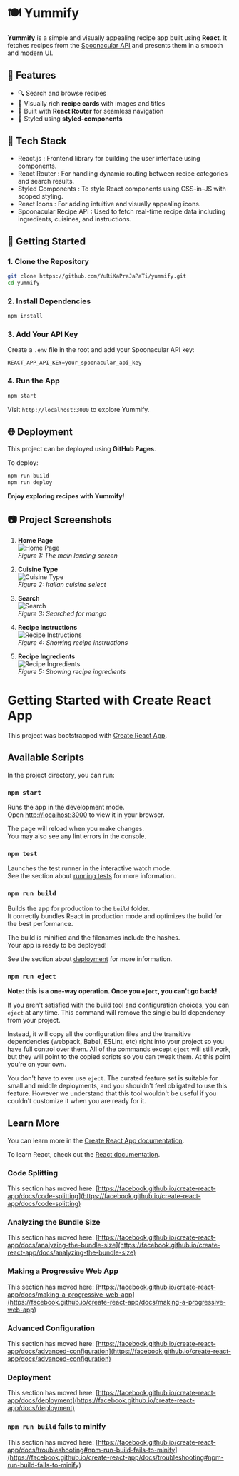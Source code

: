 # 🍽️ Yummify

**Yummify** is a simple and visually appealing recipe app built using **React**. It fetches recipes from the [Spoonacular API](https://spoonacular.com/food-api) and presents them in a smooth and modern UI.

## 🌟 Features

- 🔍 Search and browse recipes 
- 📸 Visually rich **recipe cards** with images and titles
- 🎯 Built with **React Router** for seamless navigation
- 💅 Styled using **styled-components**


## 🧰 Tech Stack

- React.js : Frontend library for building the user interface using components.
- React Router : For handling dynamic routing between recipe categories and search results.
- Styled Components : To style React components using CSS-in-JS with scoped styling.
- React Icons : For adding intuitive and visually appealing icons.
- Spoonacular Recipe API : Used to fetch real-time recipe data including ingredients, cuisines, and instructions.



## 🚀 Getting Started

### 1. Clone the Repository

```bash
git clone https://github.com/YuRiKaPraJaPaTi/yummify.git
cd yummify
```

### 2. Install Dependencies

```bash
npm install
```

### 3. Add Your API Key

Create a `.env` file in the root and add your Spoonacular API key:

```
REACT_APP_API_KEY=your_spoonacular_api_key
```

### 4. Run the App

```bash
npm start
```

Visit `http://localhost:3000` to explore Yummify.

## 🌐 Deployment

This project can be deployed using **GitHub Pages**.

To deploy:

```bash
npm run build
npm run deploy
```

<!-- ## 📸 Preview

_Include a screenshot or a short screen recording here if possible._

## 📄 License

MIT License © 2025 [Your Name]

--- -->

**Enjoy exploring recipes with Yummify!**

## 📷 Project Screenshots

1. **Home Page**  
   ![Home Page](./ss/ss1.png)  
   *Figure 1: The main landing screen*

2. **Cuisine Type**  
   ![Cuisine Type](./ss/ss2.png)  
   *Figure 2: Italian cuisine select*

3. **Search**  
   ![Search](./ss/ss3.png)  
   *Figure 3: Searched for mango*

4. **Recipe Instructions**  
   ![Recipe Instructions](./ss/ss4.png)  
   *Figure 4: Showing recipe instructions*

5. **Recipe Ingredients**  
   ![Recipe Ingredients](./ss/ss5.png)  
   *Figure 5: Showing recipe ingredients*








# Getting Started with Create React App

This project was bootstrapped with [Create React App](https://github.com/facebook/create-react-app).

## Available Scripts

In the project directory, you can run:

### `npm start`

Runs the app in the development mode.\
Open [http://localhost:3000](http://localhost:3000) to view it in your browser.

The page will reload when you make changes.\
You may also see any lint errors in the console.

### `npm test`

Launches the test runner in the interactive watch mode.\
See the section about [running tests](https://facebook.github.io/create-react-app/docs/running-tests) for more information.

### `npm run build`

Builds the app for production to the `build` folder.\
It correctly bundles React in production mode and optimizes the build for the best performance.

The build is minified and the filenames include the hashes.\
Your app is ready to be deployed!

See the section about [deployment](https://facebook.github.io/create-react-app/docs/deployment) for more information.

### `npm run eject`

**Note: this is a one-way operation. Once you `eject`, you can't go back!**

If you aren't satisfied with the build tool and configuration choices, you can `eject` at any time. This command will remove the single build dependency from your project.

Instead, it will copy all the configuration files and the transitive dependencies (webpack, Babel, ESLint, etc) right into your project so you have full control over them. All of the commands except `eject` will still work, but they will point to the copied scripts so you can tweak them. At this point you're on your own.

You don't have to ever use `eject`. The curated feature set is suitable for small and middle deployments, and you shouldn't feel obligated to use this feature. However we understand that this tool wouldn't be useful if you couldn't customize it when you are ready for it.

## Learn More

You can learn more in the [Create React App documentation](https://facebook.github.io/create-react-app/docs/getting-started).

To learn React, check out the [React documentation](https://reactjs.org/).

### Code Splitting

This section has moved here: [https://facebook.github.io/create-react-app/docs/code-splitting](https://facebook.github.io/create-react-app/docs/code-splitting)

### Analyzing the Bundle Size

This section has moved here: [https://facebook.github.io/create-react-app/docs/analyzing-the-bundle-size](https://facebook.github.io/create-react-app/docs/analyzing-the-bundle-size)

### Making a Progressive Web App

This section has moved here: [https://facebook.github.io/create-react-app/docs/making-a-progressive-web-app](https://facebook.github.io/create-react-app/docs/making-a-progressive-web-app)

### Advanced Configuration

This section has moved here: [https://facebook.github.io/create-react-app/docs/advanced-configuration](https://facebook.github.io/create-react-app/docs/advanced-configuration)

### Deployment

This section has moved here: [https://facebook.github.io/create-react-app/docs/deployment](https://facebook.github.io/create-react-app/docs/deployment)

### `npm run build` fails to minify

This section has moved here: [https://facebook.github.io/create-react-app/docs/troubleshooting#npm-run-build-fails-to-minify](https://facebook.github.io/create-react-app/docs/troubleshooting#npm-run-build-fails-to-minify)
